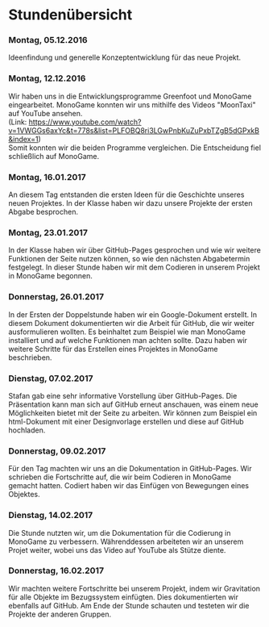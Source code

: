 ﻿<h1>Stundenübersicht</h1>

<p><h3>Montag, 05.12.2016</h3></p>

Ideenfindung und generelle Konzeptentwicklung für das neue Projekt.

<p><h3>Montag, 12.12.2016</h3></p>

Wir haben uns in die Entwicklungsprogramme Greenfoot und MonoGame eingearbeitet. 
MonoGame konnten wir uns mithilfe des Videos "MoonTaxi" auf YouTube ansehen.  
(Link: https://www.youtube.com/watch?v=1VWGGs6axYc&t=778s&list=PLFOBQ8ri3LGwPnbKuZuPxbTZgB5dGPxkB&index=1)   
Somit konnten wir die beiden Programme vergleichen. Die Entscheidung fiel schließlich auf MonoGame.

<p><h3>Montag, 16.01.2017</h3></p>

An diesem Tag entstanden die ersten Ideen für die Geschichte unseres neuen Projektes. 
In der Klasse haben wir dazu unsere Projekte der ersten Abgabe besprochen.

<p><h3>Montag, 23.01.2017</h3></p>

In der Klasse haben wir über GitHub-Pages gesprochen und wie wir weitere Funktionen der Seite nutzen können, so wie den nächsten Abgabetermin festgelegt. 
In dieser Stunde haben wir mit dem Codieren in unserem Projekt in MonoGame begonnen.

<p><h3>Donnerstag, 26.01.2017</h3></p>

In der Ersten der Doppelstunde haben wir ein Google-Dokument erstellt. 
In diesem Dokument dokumentierten wir die Arbeit für GitHub, die wir weiter ausformulieren wollten. 
Es beinhaltet zum Beispiel wie man MonoGame installiert und auf welche Funktionen man achten sollte.
Dazu haben wir weitere Schritte für das Erstellen eines Projektes in MonoGame beschrieben.

<p><h3>Dienstag, 07.02.2017</h3></p>

Stafan gab eine sehr informative Vorstellung über GitHub-Pages. Die Präsentation kann man sich auf GitHub erneut anschauen, was einem neue Möglichkeiten bietet mit der Seite zu arbeiten. 
Wir können zum Beispiel ein html-Dokument mit einer Designvorlage erstellen und diese auf GitHub hochladen. 
	
<p><h3>Donnerstag, 09.02.2017</h3></p>

Für den Tag machten wir uns an die Dokumentation in GitHub-Pages. 
Wir schrieben die Fortschritte auf, die wir beim Codieren in MonoGame gemacht hatten.
Codiert haben wir das Einfügen von Bewegungen eines Objektes. 

<p><h3>Dienstag, 14.02.2017</h3></p>

Die Stunde nutzten wir, um die Dokumentation für die Codierung in MonoGame zu verbessern.
Währenddessen arbeiteten wir an unserem Projet weiter, wobei uns das Video auf YouTube als Stütze diente.

<p><h3>Donnerstag, 16.02.2017</h3></p>

Wir machten weitere Fortschritte bei unserem Projekt, indem wir Gravitation für alle Objekte im Bezugssystem einfügten. Dies dokumentierten wir ebenfalls auf GitHub.
Am Ende der Stunde schauten und testeten wir die Projekte der anderen Gruppen.
